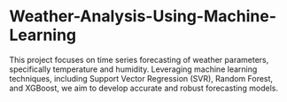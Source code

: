 # Weather-Analysis-Using-Machine-Learning
This project focuses on time series forecasting of weather parameters, specifically temperature and humidity. Leveraging machine learning techniques, including Support Vector Regression (SVR), Random Forest, and XGBoost, we aim to develop accurate and robust forecasting models.
